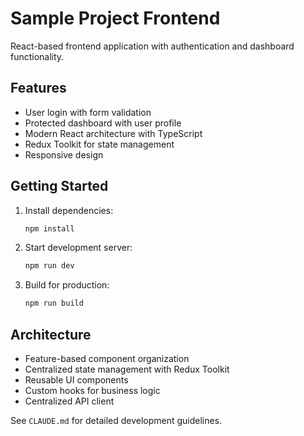 # Sample Project Frontend

React-based frontend application with authentication and dashboard functionality.

## Features
- User login with form validation
- Protected dashboard with user profile
- Modern React architecture with TypeScript
- Redux Toolkit for state management
- Responsive design

## Getting Started

1. Install dependencies:
   ```bash
   npm install
   ```

2. Start development server:
   ```bash
   npm run dev
   ```

3. Build for production:
   ```bash
   npm run build
   ```

## Architecture
- Feature-based component organization
- Centralized state management with Redux Toolkit
- Reusable UI components
- Custom hooks for business logic
- Centralized API client

See `CLAUDE.md` for detailed development guidelines.
